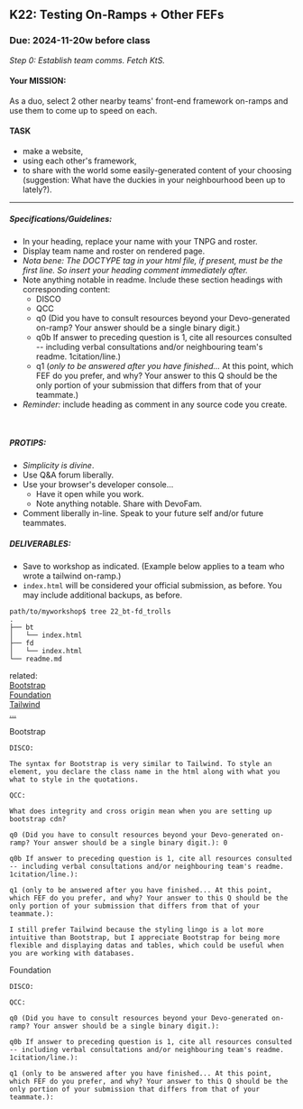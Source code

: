 ## K22: Testing On-Ramps + Other FEFs
### Due: 2024-11-20w before class

_Step 0: Establish team comms. Fetch KtS._

#### Your MISSION: 
As a duo, select 2 other nearby teams' front-end framework on-ramps and use them to come up to speed on each.

#### TASK
* make a website, 
* using each other's framework, 
* to share with the world some easily-generated content of your choosing (suggestion: What have the duckies in your neighbourhood been up to lately?).

--- 

##### Specifications/Guidelines:
* In your heading, replace your name with your TNPG and roster.
* Display team name and roster on rendered page.
* _Nota bene: The DOCTYPE tag in your html file, if present, must be the first line. So insert your heading comment immediately after._
* Note anything notable in readme. Include these section headings with corresponding content:
  - DISCO
  - QCC
  - q0 (Did you have to consult resources beyond your Devo-generated on-ramp? Your answer should be a single binary digit.)
  - q0b If answer to preceding question is 1, cite all resources consulted -- including verbal consultations and/or neighbouring team's readme. 1citation/line.)
  - q1 (_only to be answered after you have finished..._ At this point, which FEF do you prefer, and why? Your answer to this Q should be the only portion of your submission that differs from that of your teammate.)
* _Reminder:_ include heading as comment in any source code you create.
<br>

##### PROTIPS:
* _Simplicity is divine_.
* Use Q&A forum liberally.
* Use your browser's developer console...
  - Have it open while you work.
  - Note anything notable. Share with DevoFam.
* Comment liberally in-line. Speak to your future self and/or future teammates.

##### DELIVERABLES:
* Save to workshop as indicated. (Example below applies to a team who wrote a tailwind on-ramp.)
* `index.html` will be considered your official submission, as before. You may include additional backups, as before.

```
path/to/myworkshop$ tree 22_bt-fd_trolls
.
├── bt
│   └── index.html
├── fd
│   └── index.html
└── readme.md
```

related:
<br>
[Bootstrap](https://getbootstrap.com)
<br>
[Foundation](https://foundation.zurb.com)
<br>
[Tailwind](https://tailwindcss.com)
<br>
[...](xkcd.com)


   Bootstrap 

    DISCO:

    The syntax for Bootstrap is very similar to Tailwind. To style an element, you declare the class name in the html along with what you what to style in the quotations.
    
    QCC:

    What does integrity and cross origin mean when you are setting up bootstrap cdn?
    
    q0 (Did you have to consult resources beyond your Devo-generated on-ramp? Your answer should be a single binary digit.): 0
    
    q0b If answer to preceding question is 1, cite all resources consulted -- including verbal consultations and/or neighbouring team's readme. 1citation/line.):
    
    q1 (only to be answered after you have finished... At this point, which FEF do you prefer, and why? Your answer to this Q should be the only portion of your submission that differs from that of your teammate.):

    I still prefer Tailwind because the styling lingo is a lot more intuitive than Bootstrap, but I appreciate Bootstrap for being more flexible and displaying datas and tables, which could be useful when you are working with databases.

  Foundation 

    DISCO:
    
    QCC:
    
    q0 (Did you have to consult resources beyond your Devo-generated on-ramp? Your answer should be a single binary digit.):
    
    q0b If answer to preceding question is 1, cite all resources consulted -- including verbal consultations and/or neighbouring team's readme. 1citation/line.):
    
    q1 (only to be answered after you have finished... At this point, which FEF do you prefer, and why? Your answer to this Q should be the only portion of your submission that differs from that of your teammate.):










